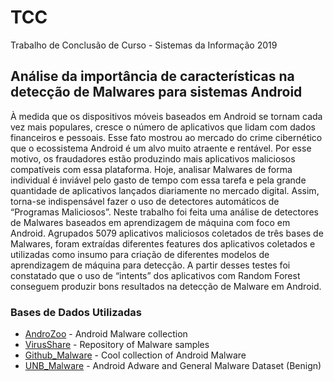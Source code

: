 # TCC
Trabalho de Conclusão de Curso - Sistemas da Informação 2019

## Análise da importância de características na detecção de Malwares para sistemas Android

À medida que os dispositivos móveis baseados em Android se tornam cada vez mais populares, cresce o número de aplicativos que lidam com dados financeiros e pessoais. Esse fato mostrou ao mercado do crime cibernético que o ecossistema Android é um alvo muito atraente e rentável. Por esse motivo, os fraudadores estão produzindo mais aplicativos maliciosos compatíveis com essa plataforma. Hoje, analisar Malwares de forma individual é inviável pelo gasto de tempo com essa tarefa e pela grande quantidade de aplicativos lançados diariamente no mercado digital. Assim, torna-se indispensável fazer o uso de detectores automáticos de “Programas Maliciosos”. Neste trabalho foi feita uma análise de detectores de Malwares baseados em aprendizagem de máquina com foco em Android. Agrupados 5079 aplicativos maliciosos coletados de três bases de Malwares, foram extraídas diferentes features dos aplicativos coletados e utilizadas como insumo para criação de diferentes modelos de aprendizagem de máquina para detecção. A partir desses testes foi constatado que o uso de “intents” dos aplicativos com Random Forest conseguem produzir bons resultados na detecção de Malware em Android. 

### Bases de Dados Utilizadas

* [AndroZoo](https://androzoo.uni.lu/) - Android Malware collection
* [VirusShare](https://virusshare.com/) - Repository of Malware samples
* [Github_Malware](https://github.com/ashishb/android-malware) - Cool collection of Android Malware
* [UNB_Malware](https://www.unb.ca/cic/datasets/android-adware.html) - Android Adware and General Malware Dataset (Benign)
